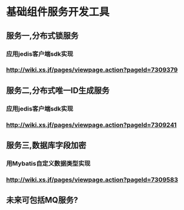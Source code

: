 # 基础组件服务开发工具

## 服务一,分布式锁服务
### 应用jedis客户端sdk实现
### http://wiki.xs.jf/pages/viewpage.action?pageId=7309379

## 服务二,分布式唯一ID生成服务
### 应用jedis客户端sdk实现
### http://wiki.xs.jf/pages/viewpage.action?pageId=7309241

## 服务三,数据库字段加密
### 用Mybatis自定义数据类型实现
### http://wiki.xs.jf/pages/viewpage.action?pageId=7309583

## 未来可包括MQ服务?
